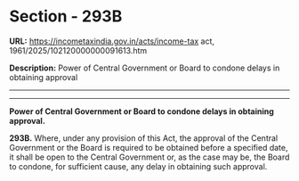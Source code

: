 # Section - 293B

**URL:** https://incometaxindia.gov.in/acts/income-tax act, 1961/2025/102120000000091613.htm

**Description:** Power of Central Government or Board to condone delays in obtaining approval

---

****  
  
**Power of Central Government or Board to condone delays in obtaining approval.**

**293B.** Where, under any provision of this Act, the approval of the Central Government or the Board is required to be obtained before a specified date, it shall be open to the Central Government or, as the case may be, the Board to condone, for sufficient cause, any delay in obtaining such approval.